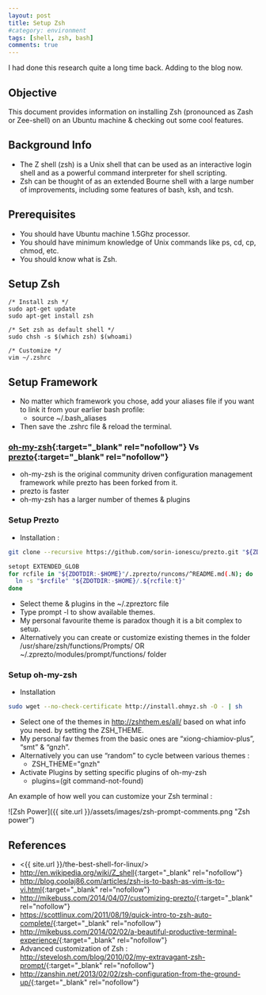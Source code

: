 ```yaml
---
layout: post
title: Setup Zsh
#category: environment
tags: [shell, zsh, bash]
comments: true
---
```

 
I had done this research quite a long time back. Adding to the blog now.

## Objective
This document provides information on installing Zsh (pronounced as Zash or Zee-shell) on an Ubuntu machine & checking out some cool features.

## Background Info

- The Z shell (zsh) is a Unix shell that can be used as an interactive login shell and as a powerful command interpreter for shell scripting. 
- Zsh can be thought of as an extended Bourne shell with a large number of improvements, including some features of bash, ksh, and tcsh.

## Prerequisites
- You should have Ubuntu machine 1.5Ghz processor.
- You should have minimum knowledge of Unix commands like ps, cd, cp, chmod, etc.
- You should know what is Zsh.

## Setup Zsh

```shell
/* Install zsh */
sudo apt-get update
sudo apt-get install zsh

/* Set zsh as default shell */
sudo chsh -s $(which zsh) $(whoami)

/* Customize */
vim ~/.zshrc
```

## Setup Framework
- No matter which framework you chose, add your aliases file if you want to link it from your earlier bash profile:
    - source ~/.bash_aliases
- Then save the .zshrc file & reload the terminal.

### [oh-my-zsh](https://github.com/robbyrussell/oh-my-zsh){:target="_blank" rel="nofollow"} Vs [prezto](https://github.com/sorin-ionescu/prezto){:target="_blank" rel="nofollow"}
- oh-my-zsh is the original community driven configuration management framework while prezto has been forked from it.
- prezto is faster
- oh-my-zsh has a larger number of themes & plugins

### Setup Prezto
- Installation :

```bash
git clone --recursive https://github.com/sorin-ionescu/prezto.git "${ZDOTDIR:-$HOME}/.zprezto"

setopt EXTENDED_GLOB
for rcfile in "${ZDOTDIR:-$HOME}"/.zprezto/runcoms/^README.md(.N); do
  ln -s "$rcfile" "${ZDOTDIR:-$HOME}/.${rcfile:t}"
done
```

- Select theme & plugins in the ~/.zpreztorc file
- Type prompt -l to show available themes.
- My personal favourite theme is paradox though it is a bit complex to setup.
- Alternatively you can create or customize existing themes in the folder /usr/share/zsh/functions/Prompts/ OR ~/.zprezto/modules/prompt/functions/ folder

### Setup oh-my-zsh
- Installation
```bash
sudo wget --no-check-certificate http://install.ohmyz.sh -O - | sh
```
- Select one of the themes in http://zshthem.es/all/ based on what info you need. by setting the ZSH_THEME. 
- My personal fav themes from the basic ones are “xiong-chiamiov-plus”, “smt” & “gnzh”. 
- Alternatively you can use “random” to cycle between various themes :
    - ZSH_THEME="gnzh"
- Activate Plugins by setting specific plugins of oh-my-zsh
    - plugins=(git command-not-found)

An example of how well you can customize your Zsh terminal : 

![Zsh Power]({{ site.url }}/assets/images/zsh-prompt-comments.png "Zsh power")


## References 
- <{{ site.url }}/the-best-shell-for-linux/>
- <http://en.wikipedia.org/wiki/Z_shell>{:target="_blank" rel="nofollow"}
- <http://blog.coolaj86.com/articles/zsh-is-to-bash-as-vim-is-to-vi.html>{:target="_blank" rel="nofollow"}
- <http://mikebuss.com/2014/04/07/customizing-prezto/>{:target="_blank" rel="nofollow"}
- <https://scottlinux.com/2011/08/19/quick-intro-to-zsh-auto-complete/>{:target="_blank" rel="nofollow"}
- <http://mikebuss.com/2014/02/02/a-beautiful-productive-terminal-experience/>{:target="_blank" rel="nofollow"}
- Advanced customization of Zsh : <http://stevelosh.com/blog/2010/02/my-extravagant-zsh-prompt/>{:target="_blank" rel="nofollow"}
- <http://zanshin.net/2013/02/02/zsh-configuration-from-the-ground-up/>{:target="_blank" rel="nofollow"}
